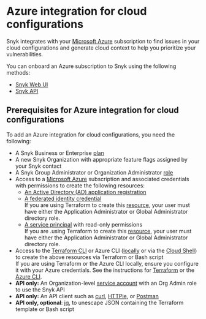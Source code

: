 # Azure integration for cloud configurations

Snyk integrates with your [Microsoft Azure](https://azure.microsoft.com/en-us/) subscription to find issues in your cloud configurations and generate cloud context to help you prioritize your vulnerabilities.

You can onboard an Azure subscription to Snyk using the following methods:

* [Snyk Web UI](azure-integration-web-ui/)
* [Snyk API](snyk-cloud-for-azure-api/)

## Prerequisites for Azure integration for cloud configurations

To add an Azure integration for cloud configurations, you need the following:

* A Snyk Business or Enterprise [plan](https://snyk.io/plans/)
* A new Snyk Organization with appropriate feature flags assigned by your Snyk contact
* A Snyk Group Administrator or Organization Administrator [role](../../../../admin/user-roles/pre-defined-roles.md)
* Access to a [Microsoft Azure](https://azure.microsoft.com/en-us/) subscription and associated credentials with permissions to create the following resources:
  * [An Active Directory (AD) application registration](https://learn.microsoft.com/en-us/azure/active-directory/develop/app-objects-and-service-principals#application-registration)
  * [A federated identity credential](https://learn.microsoft.com/en-us/azure/active-directory/develop/workload-identity-federation)\
    If you are using Terraform to create this [resource](https://registry.terraform.io/providers/hashicorp/azuread/latest/docs/resources/application_federated_identity_credential#api-permissions), your user must have either the Application Administrator or Global Administrator directory role.
  * [A service principal](https://learn.microsoft.com/en-us/azure/active-directory/develop/app-objects-and-service-principals#service-principal-object) with read-only permissions\
    If you are .using Terraform to create this [resource](https://registry.terraform.io/providers/hashicorp/azuread/latest/docs/resources/service_principal), your user must have either the Application Administrator or Global Administrator directory role.
* Access to the [Terraform CLI](https://www.terraform.io/downloads) or Azure CLI ([locally](https://learn.microsoft.com/en-us/cli/azure/) or via the [Cloud Shell](https://portal.azure.com/#home)) to create the above resources via Terraform or Bash script\
  If you are using Terraform or the Azure CLI locally, ensure you configure it with your Azure credentials. See the instructions for [Terraform](https://registry.terraform.io/providers/hashicorp/azuread/latest/docs#authenticating-to-azure-active-directory) or the [Azure CLI](https://learn.microsoft.com/en-us/cli/azure/authenticate-azure-cli).
* **API only:** An Organization-level [service account](../../../../enterprise-setup/service-accounts/) with an Org Admin role to use the Snyk API
* **API only:** An API client such as [curl](https://curl.se/), [HTTPie](https://httpie.io/), or [Postman](https://www.postman.com/)
* **API only, optional**: [jq](https://stedolan.github.io/jq/), to unescape JSON containing the Terraform template or Bash script
